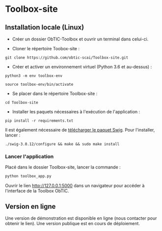 # Toolbox-site

## Installation locale (Linux)

- Créer un dossier ObTIC-Toolbox et ouvrir un terminal dans celui-ci.

- Cloner le répertoire Toobox-site :

`git clone https://github.com/obtic-scai/Toolbox-site.git`



- Créer et activer un environnement virtuel (Python 3.6 et au-dessus) :

`python3 -m env toolbox-env`

`source toolbox-env/bin/activate`



- Se placer dans le répertoire Toolbox-site :

`cd Toolbox-site`

- Installer les paquets nécessaires à l'exécution de l'application :

`pip install -r requirements.txt`

Il est également nécessaire de [télécharger le paquet Swig](https://sourceforge.net/projects/swig/files/swig/swig-3.0.12/swig-3.0.12.tar.gz/download?use_mirror=netix). Pour l'installer, lancer :

`./swig-3.0.12/configure && make && sudo make install`



### Lancer l'application

Placé dans le dossier Toolbox-site, lancer la commande :

```bash
python toolbox_app.py
```

Ouvrir le lien http://127.0.0.1:5000 dans un navigateur pour accéder à l'interface de la Toolbox ObTIC.



## Version en ligne

Une version de démonstration est disponible en ligne (nous contacter pour obtenir le lien).
Une version publique est en cours de déploiement.


